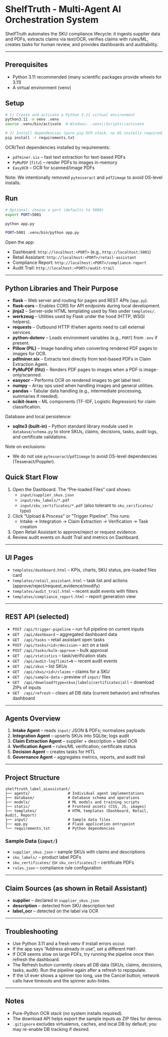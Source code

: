 # ShelfTruth - Multi-Agent AI Orchestration System

ShelfTruth automates the SKU compliance lifecycle: it ingests supplier data and PDFs, extracts claims via text/OCR, verifies claims with rules/ML, creates tasks for human review, and provides dashboards and auditability.

---

## Prerequisites

- Python 3.11 recommended (many scientific packages provide wheels for 3.11)
- A virtual environment (venv)

## Setup

```bash
# 1) Create and activate a Python 3.11 virtual environment
python3.11 -m venv .venv
source .venv/bin/activate  # Windows: .venv\\Scripts\\activate

# 2) Install dependencies (pure pip OCR stack, no OS installs required)
pip install -r requirements.txt
```

OCR/Text dependencies installed by requirements:

- `pdfminer.six` – fast text extraction for text-based PDFs
- `PyMuPDF` (`fitz`) – render PDFs to images in-memory
- `EasyOCR` – OCR for scanned/image PDFs

Note: We intentionally removed `pytesseract` and `pdf2image` to avoid OS-level installs.

## Run

```bash
# Optional: choose a port (defaults to 5000)
export PORT=5001

python app.py

PORT=5001 .venv/bin/python app.py
```

Open the app:

- Dashboard: `http://localhost:<PORT>` (e.g., `http://localhost:5001`)
- Retail Assistant: `http://localhost:<PORT>/retail-assistant`
- Compliance Report: `http://localhost:<PORT>/compliance-report`
- Audit Trail: `http://localhost:<PORT>/audit-trail`

---

## Python Libraries and Their Purpose

- **flask** – Web server and routing for pages and REST APIs (`app.py`).
- **flask-cors** – Enables CORS for API endpoints during local development.
- **jinja2** – Server-side HTML templating used by files under `templates/`.
- **werkzeug** – Utilities used by Flask under the hood (HTTP, WSGI helpers).
- **requests** – Outbound HTTP if/when agents need to call external services.
- **python-dotenv** – Loads environment variables (e.g., `PORT`) from `.env` if present.
- **Pillow (PIL)** – Image handling when converting rendered PDF pages to images for OCR.
- **pdfminer.six** – Extracts text directly from text-based PDFs in Claim Extraction Agent.
- **PyMuPDF (fitz)** – Renders PDF pages to images when a PDF is image-only/scanned.
- **easyocr** – Performs OCR on rendered images to get label text.
- **numpy** – Array ops used when handling images and general utilities.
- **pandas** – Tabular data handling (e.g., intermediate processing, summaries if needed).
- **scikit-learn** – ML components (TF-IDF, Logistic Regression) for claim classification.

Database and local persistence:

- **sqlite3 (built-in)** – Python standard library module used in `database/schema.py` to store SKUs, claims, decisions, tasks, audit logs, and certificate validations.

Note on exclusions:

- We do not use `pytesseract`/`pdf2image` to avoid OS-level dependencies (Tesseract/Poppler).

## Quick Start Flow

1. Open the Dashboard. The “Pre-loaded Files” card shows:
   - `input/supplier_skus.json`
   - `input/sku_labels/*.pdf`
   - `input/sku_certificates/*.pdf` (also tolerant to `sku_cerificates/` typo)
2. Click “Upload & Process” or “Trigger Pipeline”. This runs:
   - Intake → Integration → Claim Extraction → Verification → Task creation
3. Open Retail Assistant to approve/reject or request evidence.
4. Review audit events on Audit Trail and metrics on Dashboard.

---

## UI Pages

- `templates/dashboard.html` – KPIs, charts, SKU status, pre-loaded files card
- `templates/retail_assistant.html` – task list and actions (approve/reject/request_evidence/modify)
- `templates/audit_trail.html` – recent audit events with filters
- `templates/compliance_report.html` – report generation view

---

## REST API (selected)

- `POST /api/trigger-pipeline` – run full pipeline on current inputs
- `GET  /api/dashboard` – aggregated dashboard data
- `GET  /api/tasks` – retail assistant open tasks
- `POST /api/tasks/<id>/decision` – act on a task
- `POST /api/tasks/bulk-approve` – bulk approval
- `GET  /api/statistics` – task/verification stats
- `GET  /api/audit-log?limit=N` – recent audit events
- `GET  /api/skus` – list SKUs
- `GET  /api/skus/<id>/claims` – claims for a SKU
- `GET  /api/sample-data` – preview of `input/` files
- `GET  /api/download?type=skus|labels|certificates|all` – download ZIPs of inputs
- `GET  /api/refresh` – clears all DB data (current behavior) and refreshes dashboard

---

## Agents Overview

1. **Intake Agent** – reads `input/` JSON & PDFs; normalizes payloads
2. **Integration Agent** – upserts SKUs into SQLite; logs audit
3. **Claim Extraction Agent** – supplier + description + label OCR
4. **Verification Agent** – rules/ML verification; certificate status
5. **Decision Agent** – creates tasks for HITL
6. **Governance Agent** – aggregates metrics, reports, and audit trail

---

## Project Structure

```
shelftruth_label_aiassistant/
├── agents/                 # Individual agent implementations
├── database/               # Database schema and operations
├── models/                 # ML models and training scripts
├── static/                 # Frontend assets (CSS, JS, images)
├── templates/              # HTML templates (Dashboard, Retail, Audit, Report)
├── input/                  # Sample data files
├── app.py                  # Flask application entrypoint
└── requirements.txt        # Python dependencies
```

### Sample Data (`input/`)

- `supplier_skus.json` – sample SKUs with claims and descriptions
- `sku_labels/` – product label PDFs
- `sku_certificates/` (or `sku_cerificates/`) – certificate PDFs
- `rules.json` – compliance rule configuration

---

## Claim Sources (as shown in Retail Assistant)

- **supplier** – declared in `supplier_skus.json`
- **description** – detected from SKU description text
- **label_ocr** – detected on the label via OCR

---

## Troubleshooting

- Use Python 3.11 and a fresh venv if install errors occur.
- If the app says “Address already in use”, set a different `PORT`.
- If OCR seems slow on large PDFs, try running the pipeline once then refresh the dashboard.
- The Refresh button currently clears all DB data (SKUs, claims, decisions, tasks, audit). Run the pipeline again after a refresh to repopulate.
- If the UI ever shows a spinner too long, use the Cancel button; network calls have timeouts and the spinner auto-hides.

---

## Notes

- Pure-Python OCR stack (no system installs required).
- The download API helps export the sample inputs as ZIP files for demos.
- `.gitignore` excludes virtualenvs, caches, and local DB by default; you may re-enable DB tracking if desired.
